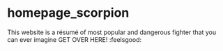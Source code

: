 # homepage_scorpion
This website is a résumé of most popular and dangerous fighter that you can ever imagine
GET OVER HERE!  :feelsgood:
